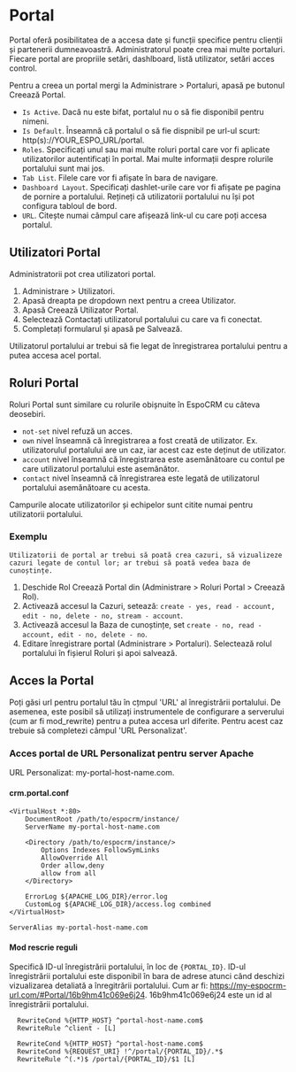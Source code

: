 # Portal

Portal oferă posibilitatea de a accesa date și funcții specifice pentru clienții și partenerii dumneavoastră. Administratorul poate crea mai multe portaluri. Fiecare portal are propriile setări, dashlboard, listă utilizator, setări acces control.

Pentru a creea un portal mergi la Administrare > Portaluri, apasă pe butonul Creează Portal.

* `Is Active`. Dacă nu este bifat, portalul nu o să fie disponibil pentru nimeni.
* `Is Default`. Înseamnă că portalul o să fie dispnibil pe url-ul scurt: http(s)://YOUR_ESPO_URL/portal.
* `Roles`. Specificați unul sau mai multe roluri portal care vor fi aplicate utilizatorilor autentificați în portal. Mai multe informații despre rolurile portalului sunt mai jos.
* `Tab List`. Filele care vor fi afișate în bara de navigare.
* `Dashboard Layout`. Specificați dashlet-urile care vor fi afișate pe pagina de pornire a portalului. Rețineți că utilizatorii portalului nu își pot configura tabloul de bord.
* `URL`. Citește numai câmpul care afișează link-ul cu care poți accesa portalul.

## Utilizatori Portal

Administratorii pot crea utilizatori portal.

1. Administrare > Utilizatori.
2. Apasă dreapta pe dropdown next pentru a creea Utilizator.
3. Apasă Creează Utilizator Portal.
4. Selectează Contactați utilizatorul portalului cu care va fi conectat.
5. Completați formularul și apasă pe Salvează.

Utilizatorul portalului ar trebui să fie legat de înregistrarea portalului pentru a putea accesa acel portal.

## Roluri Portal

Roluri Portal sunt similare cu rolurile obișnuite în EspoCRM cu câteva deosebiri.

* `not-set` nivel refuză un acces.
* `own` nivel înseamnă că înregistrarea a fost creată de utilizator. Ex. utilizatorulul portalului are un caz, iar acest caz este deținut de utilizator.
* `account` nivel înseamnă că înregistrarea este asemănătoare cu contul pe care utilizatorul portalului este asemănător.
* `contact` nivel înseamnă că înregistrarea este legată de utilizatorul portalului asemănătoare cu acesta.

Campurile alocate utilizatorilor și echipelor sunt citite numai pentru utilizatorii portalului.

### Exemplu

`Utilizatorii de portal ar trebui să poată crea cazuri, să vizualizeze cazuri legate de contul lor; ar trebui să poată vedea baza de cunoștințe.`

1. Deschide Rol Creează Portal din (Administrare > Roluri Portal > Creează Rol).
2. Activează accesul la Cazuri, setează: `create - yes, read - account, edit - no, delete - no, stream - account`.
3. Activează accesul la Baza de cunoștințe, set `create - no, read - account, edit - no, delete - no`.
4. Editare înregistrare portal (Administrare > Portaluri). Selectează rolul portalului în fișierul Roluri și apoi salvează.

## Acces la Portal

Poți găsi url pentru portalul tău în cțmpul 'URL' al înregistrării portalului. De asemenea, este posibil să utilizați instrumentele de configurare a serverului (cum ar fi mod_rewrite) pentru a putea accesa url diferite. Pentru acest caz trebuie să completezi câmpul 'URL Personalizat'.

### Acces portal de URL Personalizat pentru server Apache

URL Personalizat: my-portal-host-name.com.

#### crm.portal.conf
```
<VirtualHost *:80>
	DocumentRoot /path/to/espocrm/instance/
	ServerName my-portal-host-name.com

    <Directory /path/to/espocrm/instance/>
        Options Indexes FollowSymLinks
        AllowOverride All
        Order allow,deny
        allow from all
    </Directory>

	ErrorLog ${APACHE_LOG_DIR}/error.log
	CustomLog ${APACHE_LOG_DIR}/access.log combined
</VirtualHost>

ServerAlias my-portal-host-name.com

```

#### Mod rescrie reguli

Specifică ID-ul înregistrării portalului, în loc de `{PORTAL_ID}`. ID-ul înregistrării portalului este disponibil în bara de adrese atunci când deschizi vizualizarea detaliată a înregitrării portalului. Cum ar fi: https://my-espocrm-url.com/#Portal/16b9hm41c069e6j24. 16b9hm41c069e6j24 este un id al înregistrării portalului.
```
  RewriteCond %{HTTP_HOST} ^portal-host-name.com$
  RewriteRule ^client - [L]

  RewriteCond %{HTTP_HOST} ^portal-host-name.com$
  RewriteCond %{REQUEST_URI} !^/portal/{PORTAL_ID}/.*$
  RewriteRule ^(.*)$ /portal/{PORTAL_ID}/$1 [L]
```
